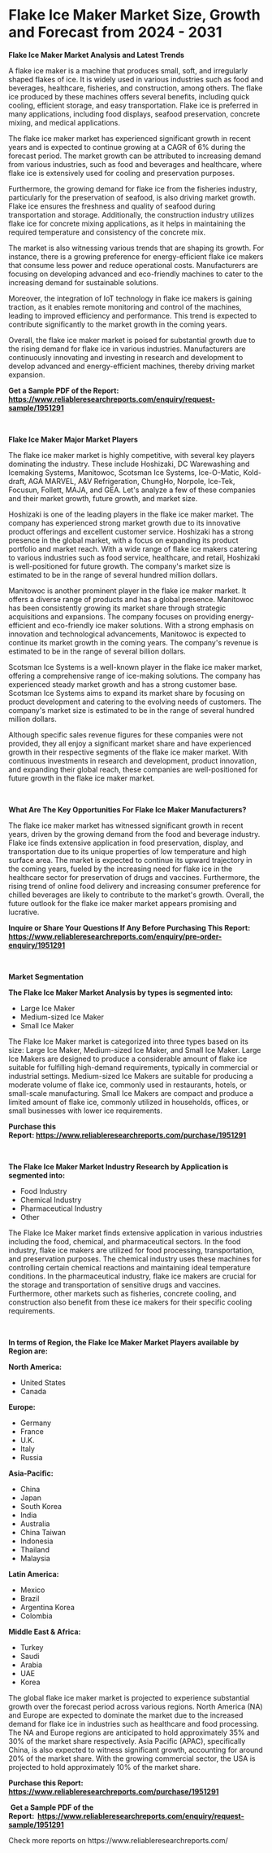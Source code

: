 <p><h1>Flake Ice Maker Market Size, Growth and Forecast from 2024 - 2031</h1></p><p><strong>Flake Ice Maker Market Analysis and Latest Trends</strong></p>
<p><p>A flake ice maker is a machine that produces small, soft, and irregularly shaped flakes of ice. It is widely used in various industries such as food and beverages, healthcare, fisheries, and construction, among others. The flake ice produced by these machines offers several benefits, including quick cooling, efficient storage, and easy transportation. Flake ice is preferred in many applications, including food displays, seafood preservation, concrete mixing, and medical applications.</p><p>The flake ice maker market has experienced significant growth in recent years and is expected to continue growing at a CAGR of 6% during the forecast period. The market growth can be attributed to increasing demand from various industries, such as food and beverages and healthcare, where flake ice is extensively used for cooling and preservation purposes.</p><p>Furthermore, the growing demand for flake ice from the fisheries industry, particularly for the preservation of seafood, is also driving market growth. Flake ice ensures the freshness and quality of seafood during transportation and storage. Additionally, the construction industry utilizes flake ice for concrete mixing applications, as it helps in maintaining the required temperature and consistency of the concrete mix.</p><p>The market is also witnessing various trends that are shaping its growth. For instance, there is a growing preference for energy-efficient flake ice makers that consume less power and reduce operational costs. Manufacturers are focusing on developing advanced and eco-friendly machines to cater to the increasing demand for sustainable solutions.</p><p>Moreover, the integration of IoT technology in flake ice makers is gaining traction, as it enables remote monitoring and control of the machines, leading to improved efficiency and performance. This trend is expected to contribute significantly to the market growth in the coming years.</p><p>Overall, the flake ice maker market is poised for substantial growth due to the rising demand for flake ice in various industries. Manufacturers are continuously innovating and investing in research and development to develop advanced and energy-efficient machines, thereby driving market expansion.</p></p>
<p><strong>Get a Sample PDF of the Report:&nbsp; <a href="https://www.reliableresearchreports.com/enquiry/request-sample/1951291">https://www.reliableresearchreports.com/enquiry/request-sample/1951291</a></strong></p>
<p>&nbsp;</p>
<p><strong>Flake Ice Maker Major Market Players</strong></p>
<p><p>The flake ice maker market is highly competitive, with several key players dominating the industry. These include Hoshizaki, DC Warewashing and Icemaking Systems, Manitowoc, Scotsman Ice Systems, Ice-O-Matic, Kold-draft, AGA MARVEL, A&V Refrigeration, ChungHo, Norpole, Ice-Tek, Focusun, Follett, MAJA, and GEA. Let's analyze a few of these companies and their market growth, future growth, and market size.</p><p>Hoshizaki is one of the leading players in the flake ice maker market. The company has experienced strong market growth due to its innovative product offerings and excellent customer service. Hoshizaki has a strong presence in the global market, with a focus on expanding its product portfolio and market reach. With a wide range of flake ice makers catering to various industries such as food service, healthcare, and retail, Hoshizaki is well-positioned for future growth. The company's market size is estimated to be in the range of several hundred million dollars.</p><p>Manitowoc is another prominent player in the flake ice maker market. It offers a diverse range of products and has a global presence. Manitowoc has been consistently growing its market share through strategic acquisitions and expansions. The company focuses on providing energy-efficient and eco-friendly ice maker solutions. With a strong emphasis on innovation and technological advancements, Manitowoc is expected to continue its market growth in the coming years. The company's revenue is estimated to be in the range of several billion dollars.</p><p>Scotsman Ice Systems is a well-known player in the flake ice maker market, offering a comprehensive range of ice-making solutions. The company has experienced steady market growth and has a strong customer base. Scotsman Ice Systems aims to expand its market share by focusing on product development and catering to the evolving needs of customers. The company's market size is estimated to be in the range of several hundred million dollars.</p><p>Although specific sales revenue figures for these companies were not provided, they all enjoy a significant market share and have experienced growth in their respective segments of the flake ice maker market. With continuous investments in research and development, product innovation, and expanding their global reach, these companies are well-positioned for future growth in the flake ice maker market.</p></p>
<p>&nbsp;</p>
<p><strong>What Are The Key Opportunities For Flake Ice Maker Manufacturers?</strong></p>
<p><p>The flake ice maker market has witnessed significant growth in recent years, driven by the growing demand from the food and beverage industry. Flake ice finds extensive application in food preservation, display, and transportation due to its unique properties of low temperature and high surface area. The market is expected to continue its upward trajectory in the coming years, fueled by the increasing need for flake ice in the healthcare sector for preservation of drugs and vaccines. Furthermore, the rising trend of online food delivery and increasing consumer preference for chilled beverages are likely to contribute to the market's growth. Overall, the future outlook for the flake ice maker market appears promising and lucrative.</p></p>
<p><strong>Inquire or Share Your Questions If Any Before Purchasing This Report: <a href="https://www.reliableresearchreports.com/enquiry/pre-order-enquiry/1951291">https://www.reliableresearchreports.com/enquiry/pre-order-enquiry/1951291</a></strong></p>
<p>&nbsp;</p>
<p><strong>Market Segmentation</strong></p>
<p><strong>The Flake Ice Maker Market Analysis by types is segmented into:</strong></p>
<p><ul><li>Large Ice Maker</li><li>Medium-sized Ice Maker</li><li>Small Ice Maker</li></ul></p>
<p><p>The Flake Ice Maker market is categorized into three types based on its size: Large Ice Maker, Medium-sized Ice Maker, and Small Ice Maker. Large Ice Makers are designed to produce a considerable amount of flake ice suitable for fulfilling high-demand requirements, typically in commercial or industrial settings. Medium-sized Ice Makers are suitable for producing a moderate volume of flake ice, commonly used in restaurants, hotels, or small-scale manufacturing. Small Ice Makers are compact and produce a limited amount of flake ice, commonly utilized in households, offices, or small businesses with lower ice requirements.</p></p>
<p><strong>Purchase this Report:&nbsp;<a href="https://www.reliableresearchreports.com/purchase/1951291">https://www.reliableresearchreports.com/purchase/1951291</a></strong></p>
<p>&nbsp;</p>
<p><strong>The Flake Ice Maker Market Industry Research by Application is segmented into:</strong></p>
<p><ul><li>Food Industry</li><li>Chemical Industry</li><li>Pharmaceutical Industry</li><li>Other</li></ul></p>
<p><p>The Flake Ice Maker market finds extensive application in various industries including the food, chemical, and pharmaceutical sectors. In the food industry, flake ice makers are utilized for food processing, transportation, and preservation purposes. The chemical industry uses these machines for controlling certain chemical reactions and maintaining ideal temperature conditions. In the pharmaceutical industry, flake ice makers are crucial for the storage and transportation of sensitive drugs and vaccines. Furthermore, other markets such as fisheries, concrete cooling, and construction also benefit from these ice makers for their specific cooling requirements.</p></p>
<p>&nbsp;</p>
<p><strong>In terms of Region, the Flake Ice Maker Market Players available by Region are:</strong></p>
<p>
    <p> <strong> North America: </strong>
        <ul>
            <li>United States</li>
            <li>Canada</li>
        </ul>
        </p> 
    <p> <strong> Europe: </strong>
        <ul>
            <li>Germany</li>
            <li>France</li>
            <li>U.K.</li>
            <li>Italy</li>
            <li>Russia</li>
        </ul>
        </p> 
    <p> <strong> Asia-Pacific: </strong>
        <ul>
            <li>China</li>
            <li>Japan</li>
            <li>South Korea</li>
            <li>India</li>
            <li>Australia</li>
            <li>China Taiwan</li>
            <li>Indonesia</li>
            <li>Thailand</li>
            <li>Malaysia</li>
        </ul>
        </p> 
    <p> <strong> Latin America: </strong>
        <ul>
            <li>Mexico</li>
            <li>Brazil</li>
            <li>Argentina Korea</li>
            <li>Colombia</li>
        </ul>
        </p> 
    <p> <strong> Middle East & Africa: </strong>
        <ul>
            <li>Turkey</li>
            <li>Saudi</li>
            <li>Arabia</li>
            <li>UAE</li>
            <li>Korea</li>
        </ul>
    </p>
    </p>
<p><p>The global flake ice maker market is projected to experience substantial growth over the forecast period across various regions. North America (NA) and Europe are expected to dominate the market due to the increased demand for flake ice in industries such as healthcare and food processing. The NA and Europe regions are anticipated to hold approximately 35% and 30% of the market share respectively. Asia Pacific (APAC), specifically China, is also expected to witness significant growth, accounting for around 20% of the market share. With the growing commercial sector, the USA is projected to hold approximately 10% of the market share.</p></p>
<p><strong>Purchase this Report: <a href="https://www.reliableresearchreports.com/purchase/1951291">https://www.reliableresearchreports.com/purchase/1951291</a></strong></p>
<p>&nbsp;<strong>Get a Sample PDF of the Report:&nbsp;&nbsp;<a href="https://www.reliableresearchreports.com/enquiry/request-sample/1951291">https://www.reliableresearchreports.com/enquiry/request-sample/1951291</a></strong></p>
<p><strong></strong></p>
<p>Check more reports on https://www.reliableresearchreports.com/</p>